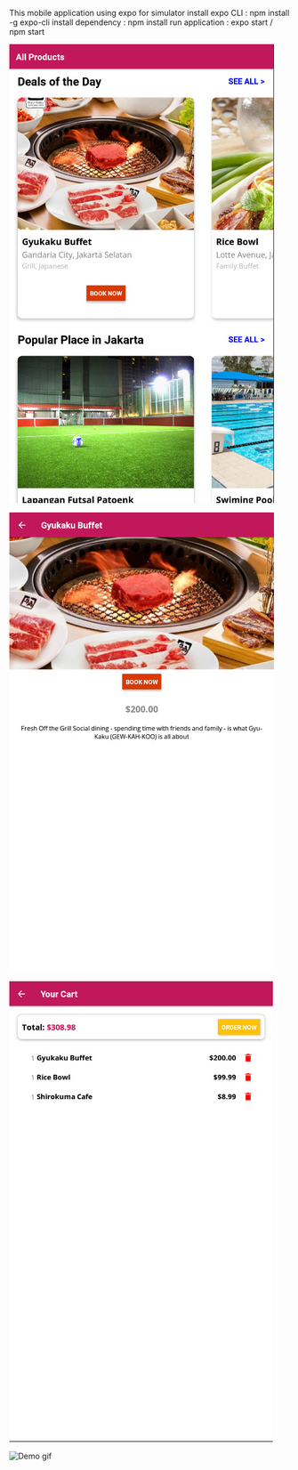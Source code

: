 This mobile application using expo for simulator
install expo CLI : npm install -g expo-cli
install dependency : npm install
run application : expo start / npm start


![Image of Menu](https://github.com/Fmpratomo/FnBMobileApps/blob/master/screenshoot/Home.jpg)


![Image of Detail](https://github.com/Fmpratomo/FnBMobileApps/blob/master/screenshoot/DetailProduct.jpg)


![Image of Detail](https://github.com/Fmpratomo/FnBMobileApps/blob/master/screenshoot/Cart.jpg)

![Demo gif](/assets/demo.gif)
